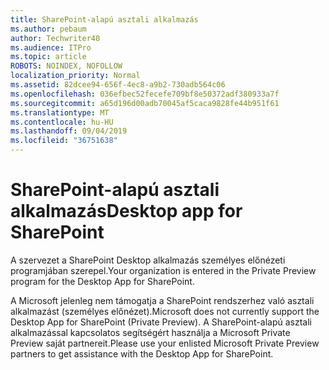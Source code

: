 ```yaml
---
title: SharePoint-alapú asztali alkalmazás
ms.author: pebaum
author: Techwriter40
ms.audience: ITPro
ms.topic: article
ROBOTS: NOINDEX, NOFOLLOW
localization_priority: Normal
ms.assetid: 82dcee94-656f-4ec8-a9b2-730adb564c06
ms.openlocfilehash: 036efbec52fecefe709bf8e50372adf380933a7f
ms.sourcegitcommit: a65d196d00adb70045af5caca9828fe44b951f61
ms.translationtype: MT
ms.contentlocale: hu-HU
ms.lasthandoff: 09/04/2019
ms.locfileid: "36751638"
---
```

# <a name="desktop-app-for-sharepoint"></a><span data-ttu-id="92959-102">SharePoint-alapú asztali alkalmazás</span><span class="sxs-lookup"><span data-stu-id="92959-102">Desktop app for SharePoint</span></span>

<span data-ttu-id="92959-103">A szervezet a SharePoint Desktop alkalmazás személyes előnézeti programjában szerepel.</span><span class="sxs-lookup"><span data-stu-id="92959-103">Your organization is entered in the Private Preview program for the Desktop App for SharePoint.</span></span>

<span data-ttu-id="92959-104">A Microsoft jelenleg nem támogatja a SharePoint rendszerhez való asztali alkalmazást (személyes előnézet).</span><span class="sxs-lookup"><span data-stu-id="92959-104">Microsoft does not currently support the Desktop App for SharePoint (Private Preview).</span></span> <span data-ttu-id="92959-105">A SharePoint-alapú asztali alkalmazással kapcsolatos segítségért használja a Microsoft Private Preview saját partnereit.</span><span class="sxs-lookup"><span data-stu-id="92959-105">Please use your enlisted Microsoft Private Preview partners to get assistance with the Desktop App for SharePoint.</span></span>

